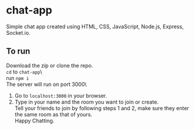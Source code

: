 # chat-app
Simple chat app created using HTML, CSS, JavaScript, Node.js, Express, Socket.io.
## To run
Download the zip or clone the repo. \
`cd` to `chat-app`\ \
run `npm i`\
The server will run on port 3000\
1. Go to `localhost:3000` in your browser.
2. Type in your name and the room you want to join or create.\
Tell your friends to join by following steps 1 and 2, make sure they enter the same room as that of yours.\
Happy Chatting.
